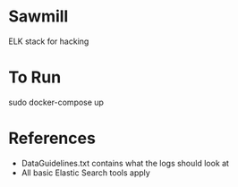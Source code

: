 # Sawmill
ELK stack for hacking

# To Run
sudo docker-compose up

# References
+ DataGuidelines.txt contains what the logs should look at 
+ All basic Elastic Search tools apply
